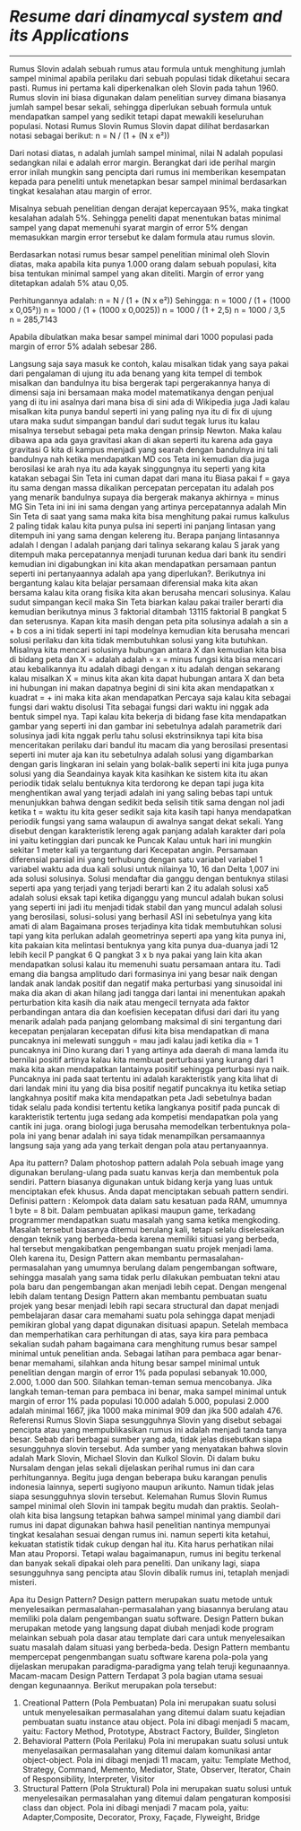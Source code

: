 # _*Resume dari dinamycal system and its Applications*_
<hr>
Rumus Slovin adalah sebuah rumus atau formula untuk menghitung jumlah sampel minimal apabila perilaku dari sebuah populasi tidak diketahui secara pasti. Rumus ini pertama kali diperkenalkan oleh Slovin pada tahun 1960. Rumus slovin ini biasa digunakan dalam penelitian survey dimana biasanya jumlah sampel besar sekali, sehingga diperlukan sebuah formula untuk mendapatkan sampel yang sedikit tetapi dapat mewakili keseluruhan populasi.
Notasi Rumus Slovin
Rumus Slovin dapat dilihat berdasarkan notasi sebagai berikut:
n = N / (1 + (N x e²))

Dari notasi diatas, n adalah jumlah sampel minimal, nilai N adalah populasi sedangkan nilai e adalah error margin. Berangkat dari ide perihal margin error inilah mungkin sang pencipta dari rumus ini memberikan kesempatan kepada para peneliti untuk menetapkan besar sampel minimal berdasarkan tingkat kesalahan atau margin of error.

Misalnya sebuah penelitian dengan derajat kepercayaan 95%, maka tingkat kesalahan adalah 5%. Sehingga peneliti dapat menentukan batas minimal sampel yang dapat memenuhi syarat margin of error 5% dengan memasukkan margin error tersebut ke dalam formula atau rumus slovin.

Berdasarkan notasi rumus besar sampel penelitian minimal oleh Slovin diatas, maka apabila kita punya 1.000 orang dalam sebuah populasi, kita bisa tentukan minimal sampel yang akan diteliti. Margin of error yang ditetapkan adalah 5% atau 0,05.

Perhitungannya adalah:
n = N / (1 + (N x e²))
Sehingga: n = 1000 / (1 + (1000 x 0,05²))
n = 1000 / (1 + (1000 x 0,0025))
n = 1000 / (1 + 2,5)
n = 1000 / 3,5
n = 285,7143

Apabila dibulatkan maka besar sampel minimal dari 1000 populasi pada margin of error 5% adalah sebesar 286.

Langsung saja saya masuk ke contoh, kalau misalkan tidak yang saya pakai dari pengalaman di ujung itu ada benang yang kita tempel di tembok misalkan dan bandulnya itu bisa bergerak tapi pergerakannya hanya di dimensi saja ini bersamaan maka model matematikanya dengan penjual yang di itu ini asalnya dari mana bisa di sini ada di Wikipedia juga Jadi kalau misalkan kita punya bandul seperti ini yang paling nya itu di fix di ujung utara maka sudut simpangan bandul dari sudut tegak lurus itu kalau misalnya tersebut sebagai peta maka dengan prinsip Newton.
Maka kalau dibawa apa ada gaya gravitasi akan di akan seperti itu karena ada gaya gravitasi G kita di kampus menjadi yang searah dengan bandulnya ini tali
bandulnya nah ketika mendapatkan MD cos Teta ini kemudian dia juga berosilasi ke arah nya itu ada kayak singgungnya itu seperti yang kita katakan sebagai Sin Teta ini
cuman dapat dari mana itu Biasa pakai f = gaya itu sama dengan massa dikalikan percepatan percepatan itu adalah pos yang menarik bandulnya supaya dia bergerak makanya akhirnya = minus MG Sin Teta ini ini ini sama dengan yang artinya percepatannya adalah Min Sin Teta di saat yang sama maka kita bisa menghitung pakai rumus kalkulus 2 paling tidak kalau kita punya pulsa ini seperti ini panjang lintasan yang ditempuh ini yang sama dengan kelereng itu.
 Berapa panjang lintasannya adalah l dengan l adalah panjang dari talinya sekarang kalau S jarak yang ditempuh maka percepatannya menjadi turunan kedua dari bank itu sendiri kemudian ini digabungkan ini kita akan mendapatkan persamaan pantun seperti ini pertanyaannya adalah apa yang diperlukan?. Berikutnya ini bergantung kalau kita belajar persamaan diferensial maka kita akan bersama kalau kita orang fisika kita akan berusaha mencari solusinya.
Kalau sudut simpangan kecil maka Sin Teta biarkan kalau pakai trailer berarti dia kemudian berikutnya minus 3 faktorial ditambah 13115 faktorial B pangkat 5
dan seterusnya. Kapan kita masih dengan peta pita solusinya adalah a sin a + b cos a ini tidak seperti ini tapi modelnya kemudian kita berusaha mencari solusi perilaku dan kita tidak membutuhkan solusi yang kita butuhkan.
Misalnya kita mencari solusinya hubungan antara X dan kemudian kita bisa di bidang peta dan X = adalah adalah = x = minus fungsi kita bisa mencari atau kebalikannya
itu adalah dibagi dengan x itu adalah dengan sekarang kalau misalkan X = minus kita akan kita dapat hubungan antara X dan beta ini hubungan ini makan dapatnya
begini di sini kita akan mendapatkan x kuadrat = + ini maka kita akan mendapatkan Percaya saja kalau kita sebagai fungsi dari waktu disolusi Tita sebagai fungsi dari waktu
ini nggak ada bentuk simpel nya.
Tapi kalau kita bekerja di bidang fase kita mendapatkan gambar yang seperti ini dan gambar ini sebetulnya adalah parametrik dari solusinya jadi kita nggak perlu tahu solusi ekstrinsiknya tapi kita bisa menceritakan perilaku dari bandul itu macam dia yang berosilasi presentasi seperti ini muter aja kan itu sebetulnya adalah solusi yang digambarkan dengan garis lingkaran ini selain yang bolak-balik seperti ini kita juga punya solusi yang
dia 
Seandainya kayak kita kasihkan ke sistem kita itu akan periodik tidak selalu bentuknya kita terdorong ke depan tapi juga kita menghentikan awal yang terjadi adalah ini yang saling bebas tapi untuk menunjukkan bahwa dengan sedikit beda selisih titik sama dengan nol jadi ketika t = waktu itu kita geser sedikit saja kita kasih tapi hanya mendapatkan periodik fungsi yang sama walaupun di awalnya sangat dekat sekali. Yang disebut dengan karakteristik lereng agak panjang adalah karakter dari pola ini yaitu ketinggian dari puncak ke Puncak Kalau untuk hari ini mungkin sekitar 1 meter kali ya tergantung dari Kecepatan angin.
Persamaan diferensial parsial ini yang terhubung dengan satu variabel variabel 1 variabel waktu ada dua kali solusi untuk nilainya 10, 16 dan Delta 1,007 ini ada solusi solusinya. Solusi mendaftar dia ganggu dengan bentuknya stilasi seperti apa yang terjadi yang terjadi berarti kan 2 itu adalah solusi xa5 adalah solusi eksak tapi ketika
diganggu yang muncul adalah bukan solusi yang seperti ini jadi itu menjadi tidak stabil dan yang muncul adalah solusi yang berosilasi, solusi-solusi yang berhasil ASI ini sebetulnya yang kita amati di alam
Bagaimana proses terjadinya kita tidak membutuhkan solusi tapi yang kita perlukan adalah geometrinya seperti apa yang kita punya ini, kita pakaian kita melintasi bentuknya yang kita punya dua-duanya jadi 12 lebih kecil P pangkat 6 Q pangkat 3 x b nya pakai yang lain kita akan mendapatkan solusi kalau itu memenuhi suatu persamaan antara itu.
Tadi emang dia bangsa amplitudo dari formasinya ini yang besar naik dengan landak anak landak positif dan negatif maka perturbasi yang sinusoidal ini maka dia akan di akan
hilang jadi tangga dari lantai ini menentukan apakah perturbation kita kasih dia naik atau mengecil ternyata ada faktor perbandingan antara dia dan koefisien kecepatan
difusi dari dari itu yang menarik adalah pada panjang gelombang maksimal di sini tergantung dari kecepatan penjalaran kecepatan difusi kita bisa mendapatkan di mana puncaknya ini melewati sungguh = mau jadi kalau jadi ketika dia = 1 puncaknya ini Dino kurang dari 1 yang artinya ada daerah di mana lamda itu bernilai positif artinya kalau kita membuat perturbasi yang kurang dari 1 maka kita akan mendapatkan lantainya positif sehingga perturbasi nya naik. 
Puncaknya ini pada saat tertentu ini adalah karakteristik yang kita lihat di dari landak mini itu yang dia bisa positif negatif puncaknya itu ketika setiap langkahnya positif maka kita
mendapatkan peta Jadi sebetulnya badan tidak selalu pada kondisi tertentu ketika langkanya positif pada puncak di karakteristik tertentu juga sedang ada kompetisi
mendapatkan pola yang cantik ini juga. orang biologi juga berusaha memodelkan terbentuknya pola-pola ini yang benar adalah ini saya tidak menampilkan persamaannya langsung saja yang ada yang terkait dengan pola atau pertanyaannya.


Apa itu pattern? 
Dalam photoshop pattern adalah Pola sebuah image yang digunakan berulang-ulang pada suatu kanvas kerja dan membentuk pola sendiri. Pattern biasanya digunakan untuk bidang kerja yang luas untuk menciptakan efek khusus. Anda dapat menciptakan sebuah pattern sendiri.
Definisi pattern : Kelompok data dalam satu kesatuan pada RAM, umumnya 1 byte = 8 bit.
Dalam pembuatan aplikasi maupun game, terkadang programmer mendapatkan suatu masalah yang sama ketika mengkoding. Masalah tersebut biasanya ditemui berulang kali, tetapi selalu diselesaikan dengan teknik yang berbeda-beda karena memiliki situasi yang berbeda, hal tersebut mengakibatkan pengembangan suatu projek menjadi lama.
Oleh karena itu, Design Pattern akan membantu permasalahan-permasalahan yang umumnya berulang dalam pengembangan software, sehingga masalah yang sama tidak perlu dilakukan pembuatan tekni atau pola baru dan pengembangan akan menjadi lebih cepat.
Dengan mengenal lebih dalam tentang Design Pattern akan membantu pembuatan suatu projek yang besar menjadi lebih rapi secara structural dan dapat menjadi pembelajaran dasar cara memahami suatu pola sehingga dapat menjadi pemikiran global yang dapat digunakan disituasi apapun.
Setelah membaca dan memperhatikan cara perhitungan di atas, saya kira para pembaca sekalian sudah paham bagaimana cara menghitung rumus besar sampel minimal untuk penelitian anda.
Sebagai latihan para pembaca agar benar-benar memahami, silahkan anda hitung besar sampel minimal untuk penelitian dengan margin of error 1% pada populasi sebanyak 10.000, 2.000, 1.000 dan 500. Silahkan teman-teman semua mencobanya.
Jika langkah teman-teman para pembaca ini benar, maka sampel minimal untuk margin of error 1% pada populasi 10.000 adalah 5.000, populasi 2.000 adalah minimal 1667, jika 1000 maka minimal 909 dan jika 500 adalah 476.
Referensi Rumus Slovin
Siapa sesungguhnya Slovin yang disebut sebagai pencipta atau yang mempublikasikan rumus ini adalah menjadi tanda tanya besar. Sebab dari berbagai sumber yang ada, tidak jelas disebutkan siapa sesungguhnya slovin tersebut. Ada sumber yang menyatakan bahwa slovin adalah Mark Slovin, Michael Slovin dan Kulkol Slovin.
Di dalam buku Nursalam dengan jelas sekali dijelaskan perihal rumus ini dan cara perhitungannya. Begitu juga dengan beberapa buku karangan penulis indonesia lainnya, seperti sugiyono maupun arikunto. Namun tidak jelas siapa sesungguhnya slovin tersebut.
Kelemahan Rumus Slovin
Rumus sampel minimal oleh Slovin ini tampak begitu mudah dan praktis. Seolah-olah kita bisa langsung tetapkan bahwa sampel minimal yang diambil dari rumus ini dapat digunakan bahwa hasil penelitian nantinya mempunyai tingkat kesalahan sesuai dengan rumus ini.
namun seperti kita ketahui, kekuatan statistik tidak cukup dengan hal itu. Kita harus perhatikan nilai Man atau Proporsi. Tetapi walau bagaimanapun, rumus ini begitu terkenal dan banyak sekali dipakai oleh para peneliti. Dan unikany lagi, siapa sesungguhnya sang pencipta atau Slovin dibalik rumus ini, tetaplah menjadi misteri.

Apa itu Design Pattern?
Design pattern merupakan suatu metode untuk menyelesaikan permasalahan-permasalahan yang biasannya berulang atau memiliki pola dalam pengembangan suatu software. Design Pattern bukan merupakan metode yang langsung dapat diubah menjadi kode program melainkan sebuah pola dasar atau template dari cara untuk menyelesaikan suatu masalah dalam situasi yang berbeda-beda.
Design Pattern membantu mempercepat pengenmbangan suatu software karena pola-pola yang dijelaskan merupakan paradigma-paradigma yang telah teruji kegunaannya.
Macam-macam Design Pattern
Terdapat 3 pola bagian utama sesuai dengan kegunaannya. Berikut merupakan pola tersebut:
1. Creational Pattern (Pola Pembuatan)
Pola ini merupakan suatu solusi untuk menyelesaikan permasalahan yang ditemui dalam suatu kejadian pembuatan suatu instance atau object. Pola ini dibagi menjadi 5 macam, yaitu: Factory Method, Prototype, Abstract Factory, Builder, Singleton
2. Behavioral Pattern (Pola Perilaku)
Pola ini merupakan suatu solusi untuk menyelasaikan permasalahan yang ditemui dalam komunikasi antar object-object. Pola ini dibagi menjadi 11 macam, yaitu: Template Method, Strategy, Command, Memento, Mediator, State, Observer, Iterator, Chain of Responsibility, Interpreter, Visitor
3. Structural Pattern (Pola Struktural)
Pola ini merupakan suatu solusi untuk menyelesaikan permasalahan yang ditemui dalam pengaturan komposisi class dan object. Pola ini dibagi menjadi 7 macam pola, yaitu: Adapter,Composite, Decorator, Proxy, Façade, Flyweight, Bridge

